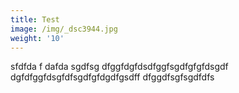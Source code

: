 ```yaml
---
title: Test
image: /img/_dsc3944.jpg
weight: '10'
---
```

sfdfda f dafda sgdfsg dfggfdgfdsdfggfsgdfgfgfdsgdf dgfdfggfdsgfdfsgdfgfdgdfgsdff dfggdfsgfsgdfdfs
